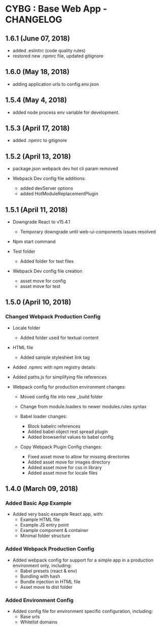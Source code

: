 # CYBG : Base Web App - CHANGELOG

## 1.6.1 (June 07, 2018)

- added .eslintrc (code quality rules)
- restored new .npmrc file, updated gitignore

## 1.6.0 (May 18, 2018)

- adding application urls to config.env.json

## 1.5.4 (May 4, 2018)

- added node process env variable for development.

## 1.5.3 (April 17, 2018)

- added .npmrc to gitignore

## 1.5.2 (April 13, 2018)

- package.json webpack dev hot cli param removed

- Webpack Dev config file additions:
    - added devServer options
    - added HotModuleReplacementPlugin

## 1.5.1 (April 11, 2018)

- Downgrade React to v15.4.1
    - Temporary downgrade until web-ui-components issues resolved

- Npm start command

- Test folder
    - Added folder for test files

- Webpack Dev config file creation
    - asset move for config
    - asset move for test

## 1.5.0 (April 10, 2018)

### Changed Webpack Production Config

- Locale folder
    - Added folder used for textual content

- HTML file
    - Added sample stylesheet link tag

- Added .npmrc with npm registry details

- Added paths.js for simplifying file references

- Webpack config for production environment changes:
    
    - Moved config file into new _build folder

    - Change from module.loaders to newer modules.rules syntax

    - Babel loader changes:
        - Block babelrc references
        - Added babel object rest spread plugin
        - Added browserlist values to babel config
    
    - Copy Webpack Plugin Config changes:
        - Fixed asset move to allow for missing directories
        - Added asset move for images directory
        - Added asset move for css in library
        - Added asset move for locale files

## 1.4.0 (March 09, 2018)

### Added Basic App Example

- Added very basic example React app, with:
    - Example HTML file
    - Example JS entry point
    - Example component & container
    - Minimal folder structure

### Added Webpack Production Config

- Added webpack config for support for a simple app in a production environment only, including:
    - Babel presets (react & env)
    - Bundling with hash
    - Bundle injection in HTML file
    - Asset move to dist folder

### Added Environment Config

- Added config file for environment specific configuration, including:
    - Base urls
    - Whitelist domains
